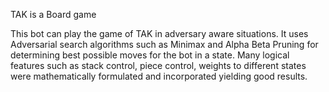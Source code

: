 TAK is a Board game

This bot can play the game of TAK in adversary aware situations.
It uses Adversarial search algorithms such as Minimax and Alpha Beta Pruning for determining best possible moves for the bot in a state.
Many logical features such as stack control, piece control, weights to different states were mathematically formulated and incorporated yielding good results.
